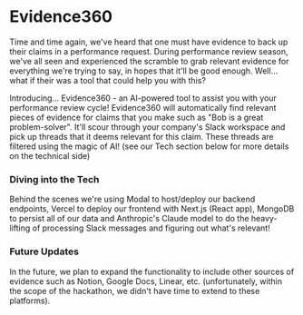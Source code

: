 # Evidence360

Time and time again, we've heard that one must have evidence to back up their claims in a performance request. During performance review season, we've all seen and experienced the scramble to grab relevant evidence for everything we're trying to say, in hopes that it'll be good enough. Well... what if their was a tool that could help you with this?

Introducing... Evidence360 - an AI-powered tool to assist you with your performance review cycle! Evidence360 will automatically find relevant pieces of evidence for claims that you make such as "Bob is a great problem-solver". It'll scour through your company's Slack workspace and pick up threads that it deems relevant for this claim. These threads are filtered using the magic of AI! (see our Tech section below for more details on the technical side)

### Diving into the Tech

Behind the scenes we're using Modal to host/deploy our backend endpoints, Vercel to deploy our frontend with Next.js (React app), MongoDB to persist all of our data and Anthropic's Claude model to do the heavy-lifting of processing Slack messages and figuring out what's relevant! 

### Future Updates

In the future, we plan to expand the functionality to include other sources of evidence such as Notion, Google Docs, Linear, etc. (unfortunately, within the scope of the hackathon, we didn't have time to extend to these platforms).
